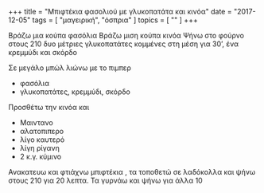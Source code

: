 +++
title = "Μπιφτέκια φασολιού με γλυκοπατάτα και κινόα"
date = "2017-12-05"
tags = [ "μαγειρική", "όσπρια" ]
topics = [ "" ]
+++

Bράζω μια κούπα φασόλια Βράζω μιση κούπα κινόα Ψήνω στο φούρνο στους 210 δυο μέτριες γλυκοπατάτες κομμένες στη μέση για 30’, ένα κρεμμύδι και σκόρδο

Σε μεγάλο μπώλ λιώνω με το πιμπερ

-   φασόλια
-   γλυκοπατάτες, κρεμμύδι, σκόρδο

Προσθέτω την κινόα και

-   Μαιντανο
-   αλατοπιπερο
-   λίγο καυτερό
-   λίγη ρίγανη
-   2 κ.γ. κύμινο

Ανακατευω και φτιάχνω μπιφτέκια , τα τοποθετώ σε λαδόκολλα και ψήνω στους 210 για 20 λεπτα. Τα γυρνάω και ψήνω για άλλα 10
